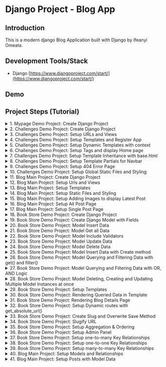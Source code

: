 # Django Project - Blog App

## Introduction

This is a modern django Blog Application built with Django by Ifeanyi Omeata.

## Development Tools/Stack

- Django [https://www.djangoproject.com/start/](https://www.djangoproject.com/start/)

## Demo

## Project Steps (Tutorial)

<details>
<summary>1. Mypage Demo Project: Create Django Project </summary>

#  Mypage Demo Project: Create Django Project

### [https://github.com/omeatai/django-project-blog/commit/4305cb75b959e5a72ece9a6010d70a6d4adbb5c7](https://github.com/omeatai/django-project-blog/commit/4305cb75b959e5a72ece9a6010d70a6d4adbb5c7)
### [https://github.com/omeatai/django-project-blog/commit/7506153ce7946f2c39f38b71ae463c05a08cb824](https://github.com/omeatai/django-project-blog/commit/7506153ce7946f2c39f38b71ae463c05a08cb824)

# Check Python Version

```x
python —version
```

# Install Django Globally

```x
python -m pip install Django
```

# Create Django Project mypage

```x
django-admin startproject mypage
```

# Run Development Server to view Project

```x
cd mypage
python manage.py runserver
```

# Create Django Demo App: challenges 

```x
python manage.py startapp challenges
```

<img width="1047" alt="image" src="https://github.com/omeatai/django-project-blog/assets/32337103/e4a9ed77-4729-447d-b1e0-4e6f50aff4d1">
<img width="1047" alt="image" src="https://github.com/omeatai/django-project-blog/assets/32337103/ce7915ca-d59b-42f0-85a5-c78cca998798">
<img width="1047" alt="image" src="https://github.com/omeatai/django-project-blog/assets/32337103/65b5323a-dd8d-4633-8d5a-1f33785bbfd0">
<img width="1047" alt="image" src="https://github.com/omeatai/django-project-blog/assets/32337103/2fe98bad-c67c-4e5c-8fa9-83a1e3e9f280">
<img width="1047" alt="image" src="https://github.com/omeatai/django-project-blog/assets/32337103/bc01467a-6e77-4584-bf1f-1c34d13fa4e3">
<img width="1047" alt="image" src="https://github.com/omeatai/django-project-blog/assets/32337103/8008fd50-e539-4424-9ddf-2702c4954ef2">
<img width="1047" alt="image" src="https://github.com/omeatai/django-project-blog/assets/32337103/706c48aa-903c-43b1-b27a-3fc65db59732">

# #End</details>

<details>
<summary>2. Challenges Demo Project: Create Django Project </summary>

# Challenges Demo Project: Create Django Project

### [https://github.com/omeatai/django-project-blog/commit/7523b95502150f9015a6418041938ec08d90b70c](https://github.com/omeatai/django-project-blog/commit/7523b95502150f9015a6418041938ec08d90b70c)

# Create Project 

```x
django-admin startproject challenges_project
```

# Create App

```x
cd challenges_project
python manage.py startapp challenges
```

# Start Development Server

```x
python manage.py runserver
```

<img width="1047" alt="image" src="https://github.com/omeatai/django-project-blog/assets/32337103/a46c7c86-d22c-46d4-8263-4732154a318d">
<img width="1047" alt="image" src="https://github.com/omeatai/django-project-blog/assets/32337103/dd97e4c3-d39f-442a-93b4-bb0b18dd3d10">
<img width="1289" alt="image" src="https://github.com/omeatai/django-project-blog/assets/32337103/8648627d-5772-4d73-b3f2-3006e53782f3">

# #End</details>

<details>
<summary>3. Challenges Demo Project: Setup URLs and Views </summary>

# Setup URLs and Views

### [https://github.com/omeatai/django-project-blog/commit/51c6c314ab7dff27bb596f2baf1b9f42d48c2252](https://github.com/omeatai/django-project-blog/commit/51c6c314ab7dff27bb596f2baf1b9f42d48c2252)

<img width="1049" alt="image" src="https://github.com/omeatai/django-project-blog/assets/32337103/e881beac-e275-4d25-9ea8-59e6504a3864">
<img width="1049" alt="image" src="https://github.com/omeatai/django-project-blog/assets/32337103/43d38c3b-5e9f-4233-ae8b-9b607ed38ad0">
<img width="1049" alt="image" src="https://github.com/omeatai/django-project-blog/assets/32337103/27a04e53-019b-4aa8-a303-0eefe4768586">
<img width="1287" alt="image" src="https://github.com/omeatai/django-project-blog/assets/32337103/a3306b93-3e3e-46cb-a58c-ea01b540eeee">
<img width="1287" alt="image" src="https://github.com/omeatai/django-project-blog/assets/32337103/c148f38f-04b7-4aea-9cff-47ee2948ef17">
<img width="1287" alt="image" src="https://github.com/omeatai/django-project-blog/assets/32337103/e2063820-2d6b-4835-a84f-5387985dc1a9">

# #End</details>

<details>
<summary>4. Challenges Demo Project: Setup Templates and Register App </summary>

# Setup Templates and Register App

### [https://github.com/omeatai/django-project-blog/commit/b41c0c187b50e48802413dee9d036e89df7a23dc](https://github.com/omeatai/django-project-blog/commit/b41c0c187b50e48802413dee9d036e89df7a23dc)

<img width="1047" alt="image" src="https://github.com/omeatai/django-project-blog/assets/32337103/2ef58077-d716-4ca4-a9d4-5cdb632e5da2">
<img width="1047" alt="image" src="https://github.com/omeatai/django-project-blog/assets/32337103/88037d90-7e59-477f-89af-f5ae0a472339">
<img width="1047" alt="image" src="https://github.com/omeatai/django-project-blog/assets/32337103/8b3a5a01-6333-4cb8-9bd8-a329104783ec">
<img width="1289" alt="image" src="https://github.com/omeatai/django-project-blog/assets/32337103/e0d89ac1-9cb5-44f2-be13-17a6745b5da2">

# #End</details>

<details>
<summary>5. Challenges Demo Project: Setup Dynamic Templates with context </summary>

# Setup Dynamic Templates with context

### [https://github.com/omeatai/django-project-blog/commit/5d1b19edd03cd8f8ce4bfd6a2c51c381c2f46584](https://github.com/omeatai/django-project-blog/commit/5d1b19edd03cd8f8ce4bfd6a2c51c381c2f46584)

<img width="1046" alt="image" src="https://github.com/omeatai/django-project-blog/assets/32337103/d6f2b695-0e33-41ce-bc80-5a3161d601c1">
<img width="1046" alt="image" src="https://github.com/omeatai/django-project-blog/assets/32337103/6d2d1b38-f245-44a6-b01d-951363469dc8">
<img width="1291" alt="image" src="https://github.com/omeatai/django-project-blog/assets/32337103/be23c444-e8ce-421c-bd5b-87b76b5174e1">

# #End</details>

<details>
<summary>6. Challenges Demo Project: Setup Tags and display Home page </summary>

# Setup Tags and display Home page

### [https://github.com/omeatai/django-project-blog/commit/0f8ebe017cc59401bf8cd156cd3b168ef8f31fce](https://github.com/omeatai/django-project-blog/commit/0f8ebe017cc59401bf8cd156cd3b168ef8f31fce)

<img width="1047" alt="image" src="https://github.com/omeatai/django-project-blog/assets/32337103/dee982be-f7c0-4a1c-846c-219324b2edc6">
<img width="1047" alt="image" src="https://github.com/omeatai/django-project-blog/assets/32337103/d1cfc736-a119-4d13-b09d-c0089e627d7a">
<img width="1047" alt="image" src="https://github.com/omeatai/django-project-blog/assets/32337103/4fb50cc9-d768-4f72-bb9e-36bc524ec867">
<img width="1047" alt="image" src="https://github.com/omeatai/django-project-blog/assets/32337103/cad5cadd-bd1e-4791-9811-1e13b9764a44">
<img width="1291" alt="image" src="https://github.com/omeatai/django-project-blog/assets/32337103/81d1f510-28e0-40fa-9184-f37363fc6dc5">
<img width="1291" alt="image" src="https://github.com/omeatai/django-project-blog/assets/32337103/45cb393b-c6a5-49ee-ac97-b79da8742f61">

# #End</details>

<details>
<summary>7. Challenges Demo Project: Setup Template Inheritance with base.html </summary>

# Setup Template Inheritance with base.html 

### [https://github.com/omeatai/django-project-blog/commit/be8a2db178ab8f938a9279699682a9ddd8ea1091](https://github.com/omeatai/django-project-blog/commit/be8a2db178ab8f938a9279699682a9ddd8ea1091)

<img width="1047" alt="image" src="https://github.com/omeatai/django-project-blog/assets/32337103/c72fb1c3-ce05-4fef-a587-c3c73e5bb27d">
<img width="1047" alt="image" src="https://github.com/omeatai/django-project-blog/assets/32337103/cd0a7e3f-be34-458c-ad6f-89cc842bcf5e">
<img width="1047" alt="image" src="https://github.com/omeatai/django-project-blog/assets/32337103/fb666816-cb02-4c25-bd92-3e7d95d7f3b8">
<img width="1047" alt="image" src="https://github.com/omeatai/django-project-blog/assets/32337103/adc4d6ce-3af2-4485-9478-d5eafa289bcc">
<img width="1291" alt="image" src="https://github.com/omeatai/django-project-blog/assets/32337103/746b7d83-b9a0-4e4a-97ed-87f79d604981">

# #End</details>

<details>
<summary>8. Challenges Demo Project: Setup Template Partials for Navbar </summary>

# Setup Template Partials for Navbar

### [https://github.com/omeatai/django-project-blog/commit/a4a767de04f8c28d3fe8d4b00322c01baa816428](https://github.com/omeatai/django-project-blog/commit/a4a767de04f8c28d3fe8d4b00322c01baa816428)

<img width="1047" alt="image" src="https://github.com/omeatai/django-project-blog/assets/32337103/38ab7f73-1b81-4477-824b-b49fc9b732a5">
<img width="1047" alt="image" src="https://github.com/omeatai/django-project-blog/assets/32337103/bc43c118-aca8-4d89-b180-9694f9ef8a28">
<img width="1047" alt="image" src="https://github.com/omeatai/django-project-blog/assets/32337103/b8f5def1-222e-4c6d-a90f-df8fb7283a2a">
<img width="1047" alt="image" src="https://github.com/omeatai/django-project-blog/assets/32337103/cbccb16b-a598-4b77-a053-fcedaf1b12fc">
<img width="1293" alt="image" src="https://github.com/omeatai/django-project-blog/assets/32337103/9f143b7c-92f3-4306-87cf-b6469dd75104">
<img width="1293" alt="image" src="https://github.com/omeatai/django-project-blog/assets/32337103/0b3e752c-d913-4b08-a6a7-1f6b030a46c7">

# #End</details>

<details>
<summary>9. Challenges Demo Project: Setup 404 Error Page </summary>

# Setup 404 Error Page

### [https://github.com/omeatai/django-project-blog/commit/4fb4e3c1db00c7e587719b68afde13a9064ef8ba](https://github.com/omeatai/django-project-blog/commit/4fb4e3c1db00c7e587719b68afde13a9064ef8ba)

<img width="1043" alt="image" src="https://github.com/omeatai/django-project-blog/assets/32337103/5516b03c-7fc3-4fe5-881d-999ff4f6789c">
<img width="1043" alt="image" src="https://github.com/omeatai/django-project-blog/assets/32337103/91ab883c-183f-4d7d-8182-7c427a638db4">
<img width="1287" alt="image" src="https://github.com/omeatai/django-project-blog/assets/32337103/3bb779d1-bf89-4f3f-bed0-64dde2ca9fa1">

# #End</details>

<details>
<summary>10. Challenges Demo Project: Setup Global Static Files and Styling </summary>

# Setup Global Static Files and Styling

### [https://github.com/omeatai/django-project-blog/commit/f20aaff73b410d8b49614fd4b82fe6308610eaf4](https://github.com/omeatai/django-project-blog/commit/f20aaff73b410d8b49614fd4b82fe6308610eaf4)

<img width="1241" alt="image" src="https://github.com/omeatai/django-project-blog/assets/32337103/66eed3bb-45bc-4572-bef9-64c049c373a3">
<img width="1047" alt="image" src="https://github.com/omeatai/django-project-blog/assets/32337103/13a42f5a-38d9-48e2-afa5-903c122fb263">
<img width="1047" alt="image" src="https://github.com/omeatai/django-project-blog/assets/32337103/4145b60e-093a-4483-8858-816e9ac93f82">
<img width="1047" alt="image" src="https://github.com/omeatai/django-project-blog/assets/32337103/70dc97ff-bf43-4665-90cf-157e11830571">
<img width="1047" alt="image" src="https://github.com/omeatai/django-project-blog/assets/32337103/ca17d297-6770-41dd-bdf1-1c52af0315ae">
<img width="1047" alt="image" src="https://github.com/omeatai/django-project-blog/assets/32337103/8cff7a35-70ba-4e62-af81-117c055dce5a">
<img width="1047" alt="image" src="https://github.com/omeatai/django-project-blog/assets/32337103/5df2e184-0253-4b21-b720-32dedcd0cbcd">
<img width="1047" alt="image" src="https://github.com/omeatai/django-project-blog/assets/32337103/d5a6c87d-de88-470e-b6e5-fe27553e4a56">
<img width="1047" alt="image" src="https://github.com/omeatai/django-project-blog/assets/32337103/97a2ccd8-807c-4521-96f2-8691cd439593">
<img width="1047" alt="image" src="https://github.com/omeatai/django-project-blog/assets/32337103/a6d337f4-20f0-4212-835e-1ee4cdf4f6f1">
<img width="1241" alt="image" src="https://github.com/omeatai/django-project-blog/assets/32337103/45033491-fbed-4540-bdf7-34b3436965d4">
<img width="1241" alt="image" src="https://github.com/omeatai/django-project-blog/assets/32337103/7258c51d-fdb3-4dff-b069-7f753710f980">
<img width="1241" alt="image" src="https://github.com/omeatai/django-project-blog/assets/32337103/a6580144-c647-4a40-b5b8-268f5162d7b1">

# #End</details>

<details>
<summary>11. Blog Main Project: Create Django Project </summary>

# Blog Main Project: Create Django Project

### [https://github.com/omeatai/django-project-blog/commit/92c3d6b5f80c1c47cc0d73d563fff0a9e71c044a](https://github.com/omeatai/django-project-blog/commit/92c3d6b5f80c1c47cc0d73d563fff0a9e71c044a)

# Create Project

```x
django-admin startproject blog_project
```

# Create Blog App

```x
cd blog_project
python manage.py startapp blog
```

# Run Development Server

```x
python manage.py runserver
```

<img width="1081" alt="image" src="https://github.com/omeatai/django-project-blog/assets/32337103/1345e015-2545-401f-a0ad-9100359cea5e">
<img width="1080" alt="image" src="https://github.com/omeatai/django-project-blog/assets/32337103/bd570f5a-bd73-4c4e-ad2b-0b809c464f1a">
<img width="1246" alt="image" src="https://github.com/omeatai/django-project-blog/assets/32337103/688a47ef-bef7-410c-8269-b3160909140a">

# #End</details>

<details>
<summary>12. Blog Main Project: Setup Urls and Views </summary>

# Setup Urls and Views

### [https://github.com/omeatai/django-project-blog/commit/58c0da98e47dd417f9e7918351cd3bc137b5b10d](https://github.com/omeatai/django-project-blog/commit/58c0da98e47dd417f9e7918351cd3bc137b5b10d)

<img width="1082" alt="image" src="https://github.com/omeatai/django-project-blog/assets/32337103/d5a93413-ffdd-491b-babe-b8e701742b57">
<img width="1082" alt="image" src="https://github.com/omeatai/django-project-blog/assets/32337103/14ef6a14-d617-4776-920d-5c389d94333e">
<img width="1082" alt="image" src="https://github.com/omeatai/django-project-blog/assets/32337103/83fa289c-724a-4cdf-80c5-60b6a6248d3a">
<img width="1082" alt="image" src="https://github.com/omeatai/django-project-blog/assets/32337103/7594a5e9-1423-42f6-9cfa-bd1af0f2b3f0">
<img width="1241" alt="image" src="https://github.com/omeatai/django-project-blog/assets/32337103/38493408-ea8e-438f-b128-0c2f16674b86">
<img width="1241" alt="image" src="https://github.com/omeatai/django-project-blog/assets/32337103/ccaedf96-c931-499e-a37a-a3d86056d0e6">
<img width="1241" alt="image" src="https://github.com/omeatai/django-project-blog/assets/32337103/87b1721a-f39a-4975-bb20-418c62c13c0f">

# #End</details>

<details>
<summary>13. Blog Main Project: Setup Templates </summary>

# Setup Templates

### [https://github.com/omeatai/django-project-blog/commit/4c36ea64d9e5daf3c990497a30aaf47fe679c294](https://github.com/omeatai/django-project-blog/commit/4c36ea64d9e5daf3c990497a30aaf47fe679c294)

<img width="1089" alt="image" src="https://github.com/omeatai/django-project-blog/assets/32337103/68b4b46e-ca82-4303-ba22-b50fd04c972a">
<img width="1089" alt="image" src="https://github.com/omeatai/django-project-blog/assets/32337103/1ecd4870-31e5-4bb1-bb4f-2ed53160ddad">
<img width="1089" alt="image" src="https://github.com/omeatai/django-project-blog/assets/32337103/8b8f2bf1-ff7e-4b18-a31c-4c840467f990">
<img width="1089" alt="image" src="https://github.com/omeatai/django-project-blog/assets/32337103/49a9dc0a-0f7b-45ba-ae49-7ccde182c2cb">
<img width="1265" alt="image" src="https://github.com/omeatai/django-project-blog/assets/32337103/9f8826ee-5a1d-4c1e-b901-6cf374752e00">

# #End</details>

<details>
<summary>14. Blog Main Project: Setup Static Files and Styling </summary>

# Setup Static Files and Styling

### [https://github.com/omeatai/django-project-blog/commit/8b0594ebbd934b8d7543843cd8bc8cd51990cf93](https://github.com/omeatai/django-project-blog/commit/8b0594ebbd934b8d7543843cd8bc8cd51990cf93)

<img width="1089" alt="image" src="https://github.com/omeatai/django-project-blog/assets/32337103/188fe248-3e8e-48d3-b1db-9915b4790e02">
<img width="1089" alt="image" src="https://github.com/omeatai/django-project-blog/assets/32337103/20d1efe7-5027-4e20-a5d0-2b7a80a626c7">
<img width="1089" alt="image" src="https://github.com/omeatai/django-project-blog/assets/32337103/cf7a881e-9510-4008-a23f-48db0f468573">
<img width="1089" alt="image" src="https://github.com/omeatai/django-project-blog/assets/32337103/4f46b60d-8bfd-4454-bd12-88889f672d4e">
<img width="1089" alt="image" src="https://github.com/omeatai/django-project-blog/assets/32337103/d4784902-cc9e-4a37-9318-ef3f95a3472a">
<img width="1089" alt="image" src="https://github.com/omeatai/django-project-blog/assets/32337103/2e326245-8534-4752-bdf8-03e27fe3aef7">
<img width="1268" alt="image" src="https://github.com/omeatai/django-project-blog/assets/32337103/a6d05c4f-4dba-4372-9b4a-ce0b29afcb88">
<img width="1268" alt="image" src="https://github.com/omeatai/django-project-blog/assets/32337103/156fe6d6-4045-4e3a-aba1-18a5941b73d4">

# #End</details>

<details>
<summary>15. Blog Main Project: Setup Adding Images to display Latest Post </summary>

# Setup adding Images to display Latest Post

### [https://github.com/omeatai/django-project-blog/commit/9279a5e1d33f87f94a50feb8eb02437173c77247](https://github.com/omeatai/django-project-blog/commit/9279a5e1d33f87f94a50feb8eb02437173c77247)

<img width="1088" alt="image" src="https://github.com/omeatai/django-project-blog/assets/32337103/5eef6dd6-bb59-448e-b708-02361e245cba">
<img width="1088" alt="image" src="https://github.com/omeatai/django-project-blog/assets/32337103/52e746c0-dab7-4a49-a382-ef177c91eef4">
<img width="1088" alt="image" src="https://github.com/omeatai/django-project-blog/assets/32337103/89328eca-8b2f-4228-ad5e-76729fdc0e6d">
<img width="1259" alt="image" src="https://github.com/omeatai/django-project-blog/assets/32337103/38d40f64-e63d-44a1-ad9f-f256a4214e2b">
<img width="1259" alt="image" src="https://github.com/omeatai/django-project-blog/assets/32337103/74afd62b-16c0-43c8-9846-24954d2356a9">

# #End</details>

<details>
<summary>16. Blog Main Project: Setup All Post Page </summary>

# Setup All Post Page

### [https://github.com/omeatai/django-project-blog/commit/4e025f141fdca3998d969e414c996dea8627b074](https://github.com/omeatai/django-project-blog/commit/4e025f141fdca3998d969e414c996dea8627b074)

<img width="1089" alt="image" src="https://github.com/omeatai/django-project-blog/assets/32337103/f1123180-74ac-487d-863b-a881639d4014">
<img width="1089" alt="image" src="https://github.com/omeatai/django-project-blog/assets/32337103/c264e9f5-8e46-449a-b4c6-9873537213a2">
<img width="1089" alt="image" src="https://github.com/omeatai/django-project-blog/assets/32337103/aeadcc62-ee31-4ac2-952a-34e04702f43a">
<img width="1089" alt="image" src="https://github.com/omeatai/django-project-blog/assets/32337103/eb0684ec-19a0-49f4-8a35-00709ff80b21">
<img width="1089" alt="image" src="https://github.com/omeatai/django-project-blog/assets/32337103/d347ad21-9425-4f2c-91d9-7f03527c22e1">
<img width="1089" alt="image" src="https://github.com/omeatai/django-project-blog/assets/32337103/0ff3fbdd-bcf1-4d3a-bd63-0467f9eb39f9">
<img width="1089" alt="image" src="https://github.com/omeatai/django-project-blog/assets/32337103/33c6ae9b-8de3-4237-856a-088745153ef6">
<img width="1271" alt="image" src="https://github.com/omeatai/django-project-blog/assets/32337103/1295cba7-6a29-4153-a09a-8fa51b3ee6cf">
<img width="1271" alt="image" src="https://github.com/omeatai/django-project-blog/assets/32337103/7c5148a1-3ad7-4dc7-9fa4-e3e02f38b19b">

# #End</details>

<details>
<summary>17. Blog Main Project: Setup Single Post Page </summary>

# Setup Single Post Page

### [https://github.com/omeatai/django-project-blog/commit/c2b1eb47f039654c0d206497f1562ce98ad31f2f](https://github.com/omeatai/django-project-blog/commit/c2b1eb47f039654c0d206497f1562ce98ad31f2f)

<img width="1089" alt="image" src="https://github.com/omeatai/django-project-blog/assets/32337103/229f1b17-d2f2-4135-847d-310d9aa5a1b3">
<img width="1089" alt="image" src="https://github.com/omeatai/django-project-blog/assets/32337103/219d0067-da8a-4351-980c-29ab6b07d0e1">
<img width="1089" alt="image" src="https://github.com/omeatai/django-project-blog/assets/32337103/d8ee939b-ea01-48c4-a40c-894965ef97c1">
<img width="1089" alt="image" src="https://github.com/omeatai/django-project-blog/assets/32337103/fadfc921-3107-422a-93f0-3a801f3ec86e">
<img width="1089" alt="image" src="https://github.com/omeatai/django-project-blog/assets/32337103/98eccc40-bb42-4cd6-b626-79772585db6c">
<img width="1089" alt="image" src="https://github.com/omeatai/django-project-blog/assets/32337103/f5541591-88f4-415a-831e-8da775527840">
<img width="1089" alt="image" src="https://github.com/omeatai/django-project-blog/assets/32337103/f133f567-c09e-4fd8-8e18-fc9f105248ee">
<img width="1089" alt="image" src="https://github.com/omeatai/django-project-blog/assets/32337103/ad1dbbce-f1b3-4937-8f5a-f9474b820a6a">
<img width="1089" alt="image" src="https://github.com/omeatai/django-project-blog/assets/32337103/c20589f2-2df7-48e2-8d96-1e424a72b6a0">
<img width="1089" alt="image" src="https://github.com/omeatai/django-project-blog/assets/32337103/e2cbde02-8659-4267-970b-422a34e33ded">
<img width="1089" alt="image" src="https://github.com/omeatai/django-project-blog/assets/32337103/b03c5f8f-e87c-46d4-85e6-6a774db8a5b1">
<img width="1089" alt="image" src="https://github.com/omeatai/django-project-blog/assets/32337103/7d08fde7-a30b-46bc-9089-f41ed183c3c3">
<img width="1089" alt="image" src="https://github.com/omeatai/django-project-blog/assets/32337103/d2f2ea17-e455-41f8-8041-5b45e2932e92">
<img width="1323" alt="image" src="https://github.com/omeatai/django-project-blog/assets/32337103/6de7006e-b56c-4679-ac87-67da1651ccd4">
<img width="1323" alt="image" src="https://github.com/omeatai/django-project-blog/assets/32337103/276f0de3-3691-4626-b286-574214fbc785">
<img width="1323" alt="image" src="https://github.com/omeatai/django-project-blog/assets/32337103/ebb5cdb3-18ac-48ed-ac0f-f0e3eae1ecb2">
<img width="1323" alt="image" src="https://github.com/omeatai/django-project-blog/assets/32337103/75781ac1-03f8-4bf4-a821-781174237312">

# #End</details>

<details>
<summary>18. Book Store Demo Project: Create Django Project </summary>

# Create Django Project

### [https://github.com/omeatai/django-project-blog/commit/85a18879d57bf35cf14495bfe2295a8dad48e612](https://github.com/omeatai/django-project-blog/commit/85a18879d57bf35cf14495bfe2295a8dad48e612)

# Create Project

```x
django-admin startproject book_store_project
```

# Create App

```x
cd book_store_project
python manage.py startapp books
```

<img width="1090" alt="image" src="https://github.com/omeatai/django-project-blog/assets/32337103/ff1653c0-0c88-44cd-88ce-203e5d017764">
<img width="1090" alt="image" src="https://github.com/omeatai/django-project-blog/assets/32337103/25cc46b7-d0d6-4d26-a77a-a59e49090788">

# #End</details>

<details>
<summary>19. Book Store Demo Project: Create Django Model with Fields </summary>

# Create Django Model with Fields 

### [https://github.com/omeatai/django-project-blog/commit/3956839d7a748b8011eab08e8325a363cafc7f95](https://github.com/omeatai/django-project-blog/commit/3956839d7a748b8011eab08e8325a363cafc7f95)

# Make Migrations

```x
python manage.py makemigrations
```

# Migrate Migrations

```x
python manage.py migrate
```

<img width="1090" alt="image" src="https://github.com/omeatai/django-project-blog/assets/32337103/a0974c01-c91a-422e-bd0c-dc4479b5bb35">
<img width="1090" alt="image" src="https://github.com/omeatai/django-project-blog/assets/32337103/a7818298-2465-40f5-aab2-06148a5e7962">
<img width="1090" alt="image" src="https://github.com/omeatai/django-project-blog/assets/32337103/fadaad73-6288-46f8-944d-e3d6571ebb72">
<img width="1090" alt="image" src="https://github.com/omeatai/django-project-blog/assets/32337103/a3e7c8bd-390e-40e5-9527-1ed12358ec83">

# #End</details>

<details>
<summary>20. Book Store Demo Project: Model Insert Data </summary>

# Model Insert Data

### [https://github.com/omeatai/django-project-blog/commit/198a0825c15820611169cf14e39d6ff7a2fec343](https://github.com/omeatai/django-project-blog/commit/198a0825c15820611169cf14e39d6ff7a2fec343)

# Run Django Shell

```x
python manage.py shell
```

```x
>>> from books.models import Book
>>> book1 = Book(title='Whispers of the Forgotten Realm', rating=5)
>>> book1.save()
>>> book2 = Book(title='Ephemeral Echoes', rating=4)
>>> book2.save()
>>> book3 = Book(title='The Enigma Chronicles', rating=3)
>>> book3.save()
```

<img width="1090" alt="image" src="https://github.com/omeatai/django-project-blog/assets/32337103/6b6dd510-d948-4e65-b324-38c530612a7a">
<img width="1090" alt="image" src="https://github.com/omeatai/django-project-blog/assets/32337103/896f1e27-b1c9-4627-86e9-a3894a2ffef9">
<img width="1090" alt="image" src="https://github.com/omeatai/django-project-blog/assets/32337103/2401ab16-e215-4c18-8b5e-82f05a15ae9a">

# #End</details>

<details>
<summary>21. Book Store Demo Project: Model Get all Data </summary>

# Model Get all Data

### [https://github.com/omeatai/django-project-blog/commit/6af04f34b73f2f9af0e6c295b3ece65d9bdbd9c8](https://github.com/omeatai/django-project-blog/commit/6af04f34b73f2f9af0e6c295b3ece65d9bdbd9c8)

# Run Django Shell

```x
python manage.py shell
```

```x
>>> from books.models import Book
>>> Book.objects.all()
<QuerySet [<Book: Whispers of the Forgotten Realm (5)>, <Book: Ephemeral Echoes (4)>, <Book: The Enigma Chronicles (3)>]>
```

<img width="1090" alt="image" src="https://github.com/omeatai/django-project-blog/assets/32337103/47ee627c-0e65-48d1-bfb9-d1fffbc106fc">
<img width="1090" alt="image" src="https://github.com/omeatai/django-project-blog/assets/32337103/57545179-3f38-4cd9-9905-eaf62298ddc1">
<img width="1090" alt="image" src="https://github.com/omeatai/django-project-blog/assets/32337103/94491cb2-b73a-4ce7-a454-fe297660ed19">

# #End</details>

<details>
<summary>22. Book Store Demo Project: Model Include Validators </summary>

# Model Include Validators

### [https://github.com/omeatai/django-project-blog/commit/738b6d4797f9d39e4a9d3fc2789b59115f1fd064](https://github.com/omeatai/django-project-blog/commit/738b6d4797f9d39e4a9d3fc2789b59115f1fd064)

###[https://docs.djangoproject.com/en/5.0/ref/validators/](https://docs.djangoproject.com/en/5.0/ref/validators/)

# Update Database

```x
python manage.py makemigrations
python manage.py migrate
```

# Run Django Shell

```x
python manage.py shell
```

```x
>>> from books.models import Book
>>> Book.objects.all()
<QuerySet [<Book: Whispers of the Forgotten Realm (5)>, <Book: Ephemeral Echoes (4)>, <Book: The Enigma Chronicles (3)>]>
>>> Book.objects.all()[1].title
'Ephemeral Echoes'
>>> Book.objects.all()[1].is_bestselling
False
>>> Book.objects.all()[1].rating
4
>>> book4 = Book(title='The Enigma Chronicles', rating="zdfdf")
>>> book4.save()
Traceback (most recent call last):
```

<img width="1325" alt="image" src="https://github.com/omeatai/django-project-blog/assets/32337103/3393a537-a441-4a51-8f99-9c69a84b81bd">
<img width="1090" alt="image" src="https://github.com/omeatai/django-project-blog/assets/32337103/a2437e03-c8b7-47d9-be85-27494441af73">
<img width="1090" alt="image" src="https://github.com/omeatai/django-project-blog/assets/32337103/73c0520d-96e0-4a35-b51b-cc400b0f7cdf">
<img width="1090" alt="image" src="https://github.com/omeatai/django-project-blog/assets/32337103/6763c520-02ac-4b2e-ac21-f036b49af2c9">

# #End</details>

<details>
<summary>23. Book Store Demo Project: Model Update Data </summary>

# Model Update Data

### [https://github.com/omeatai/django-project-blog/commit/3e2cba3055b2839ef34341c3919d36a4196e0ecb](https://github.com/omeatai/django-project-blog/commit/3e2cba3055b2839ef34341c3919d36a4196e0ecb)

```x
>>> from books.models import Book
>>> book1 = Book.objects.all()[0]
>>> book1.title
'Whispers of the Forgotten Realm'
>>> book1.author
>>> book1.is_bestselling
False
>>> book1.author = "James Harrison"
>>> book1.is_bestselling = True
>>> book1.save()
>>> Book.objects.all()[0]
<Book: Whispers of the Forgotten Realm (5)>
>>> Book.objects.all()[0].author
'James Harrison'
>>> 
```

<img width="1090" alt="image" src="https://github.com/omeatai/django-project-blog/assets/32337103/6748a4e4-4281-438f-9648-40a266d0a667">
<img width="1090" alt="image" src="https://github.com/omeatai/django-project-blog/assets/32337103/6af96c93-ad5c-4a81-8ddb-abdebe28ba66">
<img width="1090" alt="image" src="https://github.com/omeatai/django-project-blog/assets/32337103/ce4aea17-4e68-42d7-90be-44a88c090853">

# #End</details>

<details>
<summary>24. Book Store Demo Project: Model Delete Data </summary>

# Model Delete Data 

### [https://github.com/omeatai/django-project-blog/commit/33af2257cd310ee3c1f74c2644edbf456c942ab0](https://github.com/omeatai/django-project-blog/commit/33af2257cd310ee3c1f74c2644edbf456c942ab0)

```x
>>> Book.objects.all()
<QuerySet [<Book: Whispers of the Forgotten Realm (5)>, <Book: Ephemeral Echoes (4)>, <Book: The Enigma Chronicles (3)>]>
>>> Book.objects.all()[1]
<Book: Ephemeral Echoes (4)>
>>> book2 = Book.objects.all()[1]
>>> book2.delete()
(1, {'books.Book': 1})
>>> Book.objects.all()
<QuerySet [<Book: Whispers of the Forgotten Realm (5)>, <Book: The Enigma Chronicles (3)>]>
>>> 
```

<img width="1090" alt="image" src="https://github.com/omeatai/django-project-blog/assets/32337103/753a4da6-dce1-49ab-b332-86da9d91e35d">
<img width="1090" alt="image" src="https://github.com/omeatai/django-project-blog/assets/32337103/66378f94-6824-43b8-9128-11059a813d71">
<img width="1090" alt="image" src="https://github.com/omeatai/django-project-blog/assets/32337103/a0c8c3b3-194b-41d3-8e61-548d6d72d3fb">

# #End</details>

<details>
<summary>25. Book Store Demo Project: Model Insert Data with Create method </summary>

# Model Insert Data with Create method

### [https://github.com/omeatai/django-project-blog/commit/9afcb5ff25c874589235f824d22d0f399c4d9f9d](https://github.com/omeatai/django-project-blog/commit/9afcb5ff25c874589235f824d22d0f399c4d9f9d)

```x
>>> Book.objects.all()
<QuerySet [<Book: Whispers of the Forgotten Realm (5)>, <Book: The Enigma Chronicles (3)>]>
>>> Book.objects.create(title="Spectral Serenade", rating=3, author="Tom Hendrix", is_bestselling=False)
<Book: Spectral Serenade (3)>
>>> Book.objects.create(title="In the Shadows", rating=5, author="Sydney Blanc", is_bestselling=True)
<Book: In the Shadows (5)>
>>> Book.objects.create(title="Color notebook", rating=1, author="The Hopkins", is_bestselling=False)
<Book: Color notebook (1)>
>>> Book.objects.all()
<QuerySet [<Book: Whispers of the Forgotten Realm (5)>, <Book: The Enigma Chronicles (3)>, <Book: Spectral Serenade (3)>, <Book: In the Shadows (5)>, <Book: Color notebook (1)>]>
>>> 
```

<img width="1090" alt="image" src="https://github.com/omeatai/django-project-blog/assets/32337103/a4230f4c-8eed-4541-92d0-d6388a464240">
<img width="1090" alt="image" src="https://github.com/omeatai/django-project-blog/assets/32337103/794388f9-922d-4c53-bd44-891a21ad83a0">
<img width="1090" alt="image" src="https://github.com/omeatai/django-project-blog/assets/32337103/cf5c7cad-8d1f-42cd-85f1-b57ebb14f630">

# #End</details>

<details>
<summary>26. Book Store Demo Project: Model Querying and Filtering Data with get() and filter() </summary>

# Model Querying and Filtering Data with get() and filter() 

### [https://github.com/omeatai/django-project-blog/commit/83c7d587dd5dbaa2d758ab34fceecf6380bdc1f4](https://github.com/omeatai/django-project-blog/commit/83c7d587dd5dbaa2d758ab34fceecf6380bdc1f4)

```x
>>> from books.models import Book
>>> Book.objects.all()
<QuerySet [<Book: Whispers of the Forgotten Realm (5)>, <Book: The Enigma Chronicles (3)>, <Book: Spectral Serenade (3)>, <Book: In the Shadows (5)>, <Book: Color notebook (1)>]>
>>> Book.objects.get(id=1)
<Book: Whispers of the Forgotten Realm (5)>
>>> Book.objects.get(id=6, rating=1)
<Book: Color notebook (1)>
>>> Book.objects.filter(rating=5)
<QuerySet [<Book: Whispers of the Forgotten Realm (5)>, <Book: In the Shadows (5)>]>
>>> Book.objects.filter(id=3, rating=3)
<QuerySet [<Book: The Enigma Chronicles (3)>]>
>>> Book.objects.filter(rating__lte=3)
<QuerySet [<Book: The Enigma Chronicles (3)>, <Book: Spectral Serenade (3)>, <Book: Color notebook (1)>]>
>>> Book.objects.filter(author__startswith="James")
<QuerySet [<Book: Whispers of the Forgotten Realm (5)>]>
>>> Book.objects.filter(title__icontains="Enigma")
<QuerySet [<Book: The Enigma Chronicles (3)>]>
>>> Book.objects.filter(title__exact="In the Shadows")
<QuerySet [<Book: In the Shadows (5)>]>
>>> 
```

<img width="1090" alt="image" src="https://github.com/omeatai/django-project-blog/assets/32337103/015bcab1-0b71-40a4-bb18-83c192d5b1c0">
<img width="1090" alt="image" src="https://github.com/omeatai/django-project-blog/assets/32337103/b6317619-4f48-4822-bb3b-ad864d44335e">
<img width="1090" alt="image" src="https://github.com/omeatai/django-project-blog/assets/32337103/dfc4d9ef-b2f6-4718-b5a9-3adc55f707a0">

# #End</details>

<details>
<summary>27. Book Store Demo Project: Model Querying and Filtering Data with OR, AND Logic </summary>

# Model Querying and Filtering Data with OR, AND Logic

### [https://github.com/omeatai/django-project-blog/commit/68e817c383de396e03058c3c5d1804bdc6f34f3b](https://github.com/omeatai/django-project-blog/commit/68e817c383de396e03058c3c5d1804bdc6f34f3b)

```x
>>> from books.models import Book
>>> Book.objects.all()
<QuerySet [<Book: Whispers of the Forgotten Realm (5)>, <Book: The Enigma Chronicles (3)>, <Book: Spectral Serenade (3)>, <Book: In the Shadows (5)>, <Book: Color notebook (1)>]>
>>> from django.db.models import Q
>>> Book.objects.filter(Q(is_bestselling=True) | Q(rating=1))
<QuerySet [<Book: Whispers of the Forgotten Realm (5)>, <Book: In the Shadows (5)>, <Book: Color notebook (1)>]>
>>> Book.objects.filter(Q(is_bestselling=True) | Q(rating=1), Q(title__iexact="in the shadows"))
<QuerySet [<Book: In the Shadows (5)>]>
>>> 
```

<img width="1090" alt="image" src="https://github.com/omeatai/django-project-blog/assets/32337103/f0838c0c-766d-434a-9b0e-03e47e0a08f8">
<img width="1090" alt="image" src="https://github.com/omeatai/django-project-blog/assets/32337103/00465fc0-d7f0-4fe4-931c-cf4e67ee01ce">
<img width="1090" alt="image" src="https://github.com/omeatai/django-project-blog/assets/32337103/bf1f5bdc-61c9-4ceb-aba4-61ed7f29db31">

# #End</details>

<details>
<summary>28. Book Store Demo Project: Model Deleting, Creating and Updating Multiple Model Instances at once </summary>

# Model Deleting Multiple Model Instances at once

### [https://docs.djangoproject.com/en/5.0/topics/db/queries/#deleting-objects](https://docs.djangoproject.com/en/5.0/topics/db/queries/#deleting-objects)

```x
>>> Entry.objects.filter(pub_date__year=2005).delete()
(5, {'webapp.Entry': 5})
```

# Model Creating Multiple Model Instances at once

### [https://docs.djangoproject.com/en/5.0/ref/models/querysets/#bulk-create](https://docs.djangoproject.com/en/5.0/ref/models/querysets/#bulk-create)

```x
>>> objs = Entry.objects.bulk_create(
...     [
...         Entry(headline="This is a test"),
...         Entry(headline="This is only a test"),
...     ]
... )
```

# Model Updating Multiple Model Instances at once

### [https://docs.djangoproject.com/en/5.0/ref/models/querysets/#bulk-update](https://docs.djangoproject.com/en/5.0/ref/models/querysets/#bulk-update)

```x
>>> objs = [
...     Entry.objects.create(headline="Entry 1"),
...     Entry.objects.create(headline="Entry 2"),
... ]
>>> objs[0].headline = "This is entry 1"
>>> objs[1].headline = "This is entry 2"
>>> Entry.objects.bulk_update(objs, ["headline"])
2
```

# #End</details>

<details>
<summary>29. Book Store Demo Project: Setup Templates </summary>

# Setup Templates

### [https://github.com/omeatai/django-project-blog/commit/6f0244ef3d8e1b38553833cc5bddd04e2ff794b2](https://github.com/omeatai/django-project-blog/commit/6f0244ef3d8e1b38553833cc5bddd04e2ff794b2)

# Run Development Server

```x
python manage.py runserver
```

<img width="1090" alt="image" src="https://github.com/omeatai/django-project-blog/assets/32337103/af66da70-83e8-4c13-a48b-7a0cf302e81c">
<img width="1090" alt="image" src="https://github.com/omeatai/django-project-blog/assets/32337103/22f326cc-1329-448c-9a14-111b5cb9065d">
<img width="1090" alt="image" src="https://github.com/omeatai/django-project-blog/assets/32337103/0b904615-9b36-43f1-84b2-fbd70fce5aa0">
<img width="1090" alt="image" src="https://github.com/omeatai/django-project-blog/assets/32337103/bb30f110-e145-4acb-aeea-743c67fb9291">
<img width="1090" alt="image" src="https://github.com/omeatai/django-project-blog/assets/32337103/7b72d6da-a420-4895-a70a-3d83d2e83daf">
<img width="1090" alt="image" src="https://github.com/omeatai/django-project-blog/assets/32337103/c2e91d64-5c07-460a-afe0-f3c85cccdd48">
<img width="1325" alt="image" src="https://github.com/omeatai/django-project-blog/assets/32337103/b24e9054-93af-4be5-bb65-eb2c87a3cd1a">

# #End</details>

<details>
<summary>30. Book Store Demo Project: Rendering Queried Data in Template </summary>

# Rendering Queried Data in Template

### [https://github.com/omeatai/django-project-blog/commit/bfb0edf46c325579fb03037ace7a8188e6a3ad74](https://github.com/omeatai/django-project-blog/commit/bfb0edf46c325579fb03037ace7a8188e6a3ad74)

<img width="1087" alt="image" src="https://github.com/omeatai/django-project-blog/assets/32337103/4baad1da-79db-433e-b3f9-b31ad072e7ce">
<img width="1087" alt="image" src="https://github.com/omeatai/django-project-blog/assets/32337103/b5e12e2b-2bc3-485e-ba27-9fbb42f2b415">
<img width="1087" alt="image" src="https://github.com/omeatai/django-project-blog/assets/32337103/2fa94ea8-83f8-4a25-9d3e-db7a3d5a17e0">
<img width="1087" alt="image" src="https://github.com/omeatai/django-project-blog/assets/32337103/e9cdb5f3-0179-4ec4-8028-50587caef0c5">
<img width="1328" alt="image" src="https://github.com/omeatai/django-project-blog/assets/32337103/e7d3da9b-a1da-4d38-a50e-498b2e5abb7f">

# #End</details>

<details>
<summary>31. Book Store Demo Project: Rendering Blog Details Page </summary>

# Rendering Blog Details Page

### [https://github.com/omeatai/django-project-blog/commit/524ddcd736dd0d0f98f8a335d7dfac9f21573fe2](https://github.com/omeatai/django-project-blog/commit/524ddcd736dd0d0f98f8a335d7dfac9f21573fe2)

<img width="1087" alt="image" src="https://github.com/omeatai/django-project-blog/assets/32337103/75bdc7b2-d3b7-4ac6-9e4f-1007188322b6">
<img width="1087" alt="image" src="https://github.com/omeatai/django-project-blog/assets/32337103/06eb2865-6761-483a-b0a2-3a7ac8cc3c79">
<img width="1087" alt="image" src="https://github.com/omeatai/django-project-blog/assets/32337103/a940c546-8029-4b7e-a43b-54da6b547066">
<img width="1087" alt="image" src="https://github.com/omeatai/django-project-blog/assets/32337103/5c30f61c-f3e2-4045-9770-ded658b87c78">
<img width="1087" alt="image" src="https://github.com/omeatai/django-project-blog/assets/32337103/381de0fc-b724-4b1b-8b34-8e1a421b0cbe">
<img width="1087" alt="image" src="https://github.com/omeatai/django-project-blog/assets/32337103/59f5733e-38c7-4a3a-9c38-e932fd7deba2">
<img width="1325" alt="image" src="https://github.com/omeatai/django-project-blog/assets/32337103/d802b185-10bd-42df-ab0b-e13b7c5c887d">
<img width="1325" alt="image" src="https://github.com/omeatai/django-project-blog/assets/32337103/bc4881bc-5f75-4d2c-8722-322dac2b52fe">
<img width="1325" alt="image" src="https://github.com/omeatai/django-project-blog/assets/32337103/18bdb609-611a-41f8-a9ef-08d64081902f">

# #End</details>

<details>
<summary>32. Book Store Demo Project: Setup Dynamic routes with get_absolute_url() </summary>

# Setup Dynamic routes with get_absolute_url()

### [https://github.com/omeatai/django-project-blog/commit/0b16eb0a2a463a8b92fba3fee232b56bc0222b87](https://github.com/omeatai/django-project-blog/commit/0b16eb0a2a463a8b92fba3fee232b56bc0222b87)

<img width="1086" alt="image" src="https://github.com/omeatai/django-project-blog/assets/32337103/c290458b-3a38-4596-8d9a-97957dcf7f2e">
<img width="1086" alt="image" src="https://github.com/omeatai/django-project-blog/assets/32337103/183e7c38-e802-4e51-b0d2-b1cbf54d02c8">
<img width="1324" alt="image" src="https://github.com/omeatai/django-project-blog/assets/32337103/0b87865d-af9c-4ca6-afb8-84c6361343d9">
<img width="1324" alt="image" src="https://github.com/omeatai/django-project-blog/assets/32337103/4a20b447-158b-4d9c-98a8-e492894c96c1">

# #End</details>

<details>
<summary>33. Book Store Demo Project: Create Slug and Overwrite Save Method </summary>

# Create Slug and Overwrite Save Method

### [https://github.com/omeatai/django-project-blog/commit/bd9a2f3dd4fd3cec9cf8ce0b520414ef9e8f0e6b](https://github.com/omeatai/django-project-blog/commit/bd9a2f3dd4fd3cec9cf8ce0b520414ef9e8f0e6b)

# Run Migrations

```x
python manage.py makemigrations
python manage.py migrate
```

# Run Django Shell

```x
python manage.py shell
```

```x
>>> from books.models import Book
>>> books = Book.objects.all()
>>> books
<QuerySet [<Book: Whispers of the Forgotten Realm (5)>, <Book: The Enigma Chronicles (3)>, <Book: Spectral Serenade (3)>, <Book: In the Shadows (5)>, <Book: Color notebook (1)>]>
>>> Book.objects.create(title="Humpty Dumpty", rating=4, author="alex Humfrey", is_bestselling=True)
<Book: Humpty Dumpty (4)>

>>> book = Book.objects.get(id=7)
>>> book
<Book: Humpty Dumpty (4)>
>>> book.slug
'humpty-dumpty'
>>> book = Book.objects.get(id=1)
>>> book
<Book: Whispers of the Forgotten Realm (5)>
>>> book.slug
''
>>> book.save()
>>> book.slug
'whispers-of-the-forgotten-realm'

>>> books = Book.objects.all()
>>> books
<QuerySet [<Book: Whispers of the Forgotten Realm (5)>, <Book: The Enigma Chronicles (3)>, <Book: Spectral Serenade (3)>, <Book: In the Shadows (5)>, <Book: Color notebook (1)>, <Book: Humpty Dumpty (4)>]>
>>> books = list(books)
>>> books
[<Book: Whispers of the Forgotten Realm (5)>, <Book: The Enigma Chronicles (3)>, <Book: Spectral Serenade (3)>, <Book: In the Shadows (5)>, <Book: Color notebook (1)>, <Book: Humpty Dumpty (4)>]
>>> for book in books:
      book.save()
      print(book.slug)

whispers-of-the-forgotten-realm
the-enigma-chronicles
spectral-serenade
in-the-shadows
color-notebook
humpty-dumpty
>>> 
```

<img width="1134" alt="image" src="https://github.com/omeatai/django-project-blog/assets/32337103/609768c8-c0aa-4d4f-8f36-7cc2fb80d6d7">
<img width="1134" alt="image" src="https://github.com/omeatai/django-project-blog/assets/32337103/1e8e2561-168d-4f1d-8cb9-b9ea42e53b97">
<img width="1134" alt="image" src="https://github.com/omeatai/django-project-blog/assets/32337103/9bbff47f-4f6f-470d-b340-cd9318574aa4">
<img width="1134" alt="image" src="https://github.com/omeatai/django-project-blog/assets/32337103/660866f2-dccc-4c79-89ee-63d9b7a12a0f">

# #End</details>

<details>
<summary>34. Book Store Demo Project: Slugify URL </summary>

# Slugify URL

### [https://github.com/omeatai/django-project-blog/commit/6dbe41347a7c2a903654de9625f878fe6ac1d5c9](https://github.com/omeatai/django-project-blog/commit/6dbe41347a7c2a903654de9625f878fe6ac1d5c9)

<img width="1134" alt="image" src="https://github.com/omeatai/django-project-blog/assets/32337103/48584ebc-197f-4d81-8764-a7f5c83d63a9">
<img width="1134" alt="image" src="https://github.com/omeatai/django-project-blog/assets/32337103/fa41030f-a6ca-4873-bd19-903e5aa0b118">
<img width="1134" alt="image" src="https://github.com/omeatai/django-project-blog/assets/32337103/bd522a93-cbf3-4a9c-9ccf-cfc6a0642acf">
<img width="1324" alt="image" src="https://github.com/omeatai/django-project-blog/assets/32337103/7b0c0158-22a7-4bf7-8205-5f6aa30ab4f7">

# #End</details>

<details>
<summary>35. Book Store Demo Project: Setup Aggregation & Ordering </summary>

# Setup Aggregation & Ordering

### [https://github.com/omeatai/django-project-blog/commit/6f10de2c77dc6418449b9b526442f61467816356](https://github.com/omeatai/django-project-blog/commit/6f10de2c77dc6418449b9b526442f61467816356)

# Aggregate VS Annotate 

Aggregate calculates values for the entire queryset. Annotate calculates summary values for each item in the queryset.

### Aggregation

```x
>>> Book.objects.aggregate(average_price=Avg('price'))
{'average_price': 34.35}
```

Returns a dictionary containing the average price of all books in the queryset.
Aggregate Aggregate generate result (summary) values over an entire QuerySet. Aggregate operate over the rowset to get a single value from the rowset.(For example sum of all prices in the rowset). Aggregate is applied on entire QuerySet and it generate result (summary) values over an entire QuerySet.

In Model:

```x
class Books(models.Model):
    name = models.CharField(max_length=100)
    pages = models.IntegerField()
    price = models.DecimalField(max_digits=5, decimal_places=3)
```
 
In Shell:

```x
>>> Books.objects.all().aggregate(Avg('price'))
# Above code will give the Average of the price Column 
>>> {'price__avg': 34.35}
```

### Annotation

```x
>>> q = Book.objects.annotate(num_authors=Count('authors'))
>>> q[0].num_authors
2
>>> q[1].num_authors
1
```

q is the queryset of books, but each book has been annotated with the number of authors.
Annotate Annotate generate an independent summary for each object in a QuerySet.(We can say it iterate each object in a QuerySet and apply operation)

In Model:

```x
class Video(models.Model):
    name = models.CharField(max_length=52, verbose_name='Name')
    video = models.FileField(upload_to=document_path, verbose_name='Upload video')
    created_by = models.ForeignKey(User, verbose_name='Created by', related_name="create_%(class)s")
    user_likes = models.ManyToManyField(UserProfile, null=True, blank=True, help_text='User can like once', verbose_name='Like by')
```

In View:

```x
videos = Video.objects.values('id', 'name','video').annotate(Count('user_likes',distinct=True)
```

<img width="1137" alt="image" src="https://github.com/omeatai/django-project-blog/assets/32337103/9cf4b2f3-c2c0-4b50-a1d9-a5cec55c4abc">
<img width="1137" alt="image" src="https://github.com/omeatai/django-project-blog/assets/32337103/2d9ba9d1-0f0f-4ca3-b5fb-b9023b30fd63">
<img width="1137" alt="image" src="https://github.com/omeatai/django-project-blog/assets/32337103/20c1b89b-e27c-476c-bb3c-1c905b2434e1">
<img width="1325" alt="image" src="https://github.com/omeatai/django-project-blog/assets/32337103/3ef534fd-4321-4c55-81d8-0286bec5882d">

# #End</details>

<details>
<summary>36. Book Store Demo Project: Setup Admin Panel </summary>

# Setup Admin Panel

### [https://github.com/omeatai/django-project-blog/commit/6aa33ba33b0d292b27bcd1ab226ba0d6aff6229d](https://github.com/omeatai/django-project-blog/commit/6aa33ba33b0d292b27bcd1ab226ba0d6aff6229d)

# Create Super User for Admin

```x
python manage.py createsuperuser
```

# Run Development Server

```x
python manage.py runserver
```

<img width="1138" alt="image" src="https://github.com/omeatai/django-project-blog/assets/32337103/348a52ec-4868-4572-8651-f2679853a14d">
<img width="1325" alt="image" src="https://github.com/omeatai/django-project-blog/assets/32337103/e8bcb126-ff35-4cb9-82fb-02c33ca644d3">
<img width="1325" alt="image" src="https://github.com/omeatai/django-project-blog/assets/32337103/28a7101c-e8a2-433c-a157-9c70207e2780">
<img width="1325" alt="image" src="https://github.com/omeatai/django-project-blog/assets/32337103/1371ce3e-958f-4951-9fe8-4c0f02217bbf">
<img width="1139" alt="image" src="https://github.com/omeatai/django-project-blog/assets/32337103/9f3ec0ac-a550-41cd-817f-ea2cc97fb187">
<img width="1327" alt="image" src="https://github.com/omeatai/django-project-blog/assets/32337103/edc51701-49fd-4ed8-820d-50c86bc44739">
<img width="1327" alt="image" src="https://github.com/omeatai/django-project-blog/assets/32337103/cd2ffbd4-4cb1-4660-a73a-aa9024ace70f">
<img width="1136" alt="image" src="https://github.com/omeatai/django-project-blog/assets/32337103/4ca4e335-9dfd-4328-ace2-3d5ce3295e59">
<img width="1327" alt="image" src="https://github.com/omeatai/django-project-blog/assets/32337103/a961692d-0309-42ab-a405-ed33ea5e83c3">
<img width="1327" alt="image" src="https://github.com/omeatai/django-project-blog/assets/32337103/d0b28cc6-3c72-460a-9c86-63527efbf303">
<img width="1136" alt="image" src="https://github.com/omeatai/django-project-blog/assets/32337103/ec5cd397-6bc0-4e7f-a41d-95b9e24b7f72">
<img width="1324" alt="image" src="https://github.com/omeatai/django-project-blog/assets/32337103/0a7431ae-c484-4963-9c1d-d928fd640d36">
<img width="1324" alt="image" src="https://github.com/omeatai/django-project-blog/assets/32337103/95512e32-81ec-4d71-9583-5b3e4a0252cf">
<img width="1138" alt="image" src="https://github.com/omeatai/django-project-blog/assets/32337103/4627e6be-47ff-44e0-ae85-693c868afec4">
<img width="1325" alt="image" src="https://github.com/omeatai/django-project-blog/assets/32337103/7f8d2740-1726-4ce2-abd5-a56ce34baeba">

# #End</details>

<details>
<summary>37. Book Store Demo Project: Setup one-to-many Key Relationships </summary>

# Setup one-to-many Key Relationships

### [https://github.com/omeatai/django-project-blog/commit/0ff0548960f426c67c8e7bcb9a587947ca093ecb](https://github.com/omeatai/django-project-blog/commit/0ff0548960f426c67c8e7bcb9a587947ca093ecb)

# Delete all Objects

```x
python manage.py shell
```

```x
>>> from books.models import Book
>>> Book.objects.all().delete()
(7, {'books.Book': 7})
```

# Run Migrations

```x
python manage.py makemigrations
python manage.py migrate
```

# Create an Author and relate a book to the Author

```x
python manage.py shell
```

```x
>>> from books.models import Book, Author
>>> jkrowling = Author(first_name="J.K.", last_name="Rowling", age=42)
>>> jkrowling.save()
>>> Author.objects.all()
<QuerySet [<Author: J.K. Rowling (42)>]>
>>> Author.objects.all()[0].first_name
'J.K.'

>>> jkrowling = Author.objects.get(last_name = "Rowling")
>>> jkrowling
<Author: J.K. Rowling (42)>
>>> hp1 = Book(title="Harry Potter 1", rating=5, author=jkrowling, is_bestselling=True)
>>> hp1.save()
>>> Book.objects.all()
<QuerySet [<Book: Harry Potter 1 (5)>]>

>>> harrypotter = Book.objects.get(title="Harry Potter 1")
>>> harrypotter
<Book: Harry Potter 1 (5)>
>>> harrypotter.author
<Author: J.K. Rowling (42)>
>>> harrypotter.author.first_name
'J.K.'
>>> harrypotter.author.last_name
'Rowling'

>>> books_by_rowling = Book.objects.filter(author__last_name="Rowling")
>>> books_by_rowling
<QuerySet [<Book: Harry Potter 1 (5)>]>
>>> Book.objects.filter(author__last_name__icontains="ling")
<QuerySet [<Book: Harry Potter 1 (5)>]>

>>> jkr = Author.objects.get(first_name="J.K.")
>>> jkr
<Author: J.K. Rowling (42)>
>>> jkr.book_set
<django.db.models.fields.related_descriptors.create_reverse_many_to_one_manager.<locals>.RelatedManager object at 0x104311b80>
>>> jkr.book_set.all()
<QuerySet [<Book: Harry Potter 1 (5)>]>
>>> jkr.author_books
<django.db.models.fields.related_descriptors.create_reverse_many_to_one_manager.<locals>.RelatedManager object at 0x1038e3650>
>>> jkr.author_books.all()
<QuerySet [<Book: Harry Potter 1 (5)>]>
>>> jkr.author_books.filter(rating__gt=3)
<QuerySet [<Book: Harry Potter 1 (5)>]>
```

<img width="1140" alt="image" src="https://github.com/omeatai/django-project-blog/assets/32337103/78b9dabc-2abe-4d1c-a707-1e79c66ddc4a">
<img width="1140" alt="image" src="https://github.com/omeatai/django-project-blog/assets/32337103/b1392a80-1127-438c-b60e-2fb8ed4c695b">
<img width="1140" alt="image" src="https://github.com/omeatai/django-project-blog/assets/32337103/f105bef6-7469-4e50-9087-dda11ab6e791">
<img width="1140" alt="image" src="https://github.com/omeatai/django-project-blog/assets/32337103/f9ddbcf6-3f95-4dc4-b748-43c51f1332e7">
<img width="1325" alt="image" src="https://github.com/omeatai/django-project-blog/assets/32337103/428e8112-1841-4cdc-9cee-5447e66682ba">
<img width="1325" alt="image" src="https://github.com/omeatai/django-project-blog/assets/32337103/dbfa8148-da7d-441c-a64b-8640b72df694">

# #End</details>

<details>
<summary>38. Book Store Demo Project: Setup one-to-one Key Relationships </summary>

# Setup one-to-one Key Relationships

### [https://github.com/omeatai/django-project-blog/commit/aab65427fd9ecaa65ca87c4ed06e0f39991cac3f](https://github.com/omeatai/django-project-blog/commit/aab65427fd9ecaa65ca87c4ed06e0f39991cac3f)

# Run Migrations

```x
python manage.py makemigrations
python manage.py migrate
```

# Run Shell

```x
python manage.py shell
```

```x
>>> from books.models import Author, Address, Book
>>> Author.objects.all()
<QuerySet [<Author: J.K. Rowling (42)>, <Author: Hanza Hamed (24)>]>
>>> Author.objects.all()[0].address
>>> addr1 = Address(street="1 Street", postal_code="12345", city="London")
>>> addr2 = Address(street="2 Street", postal_code="67890", city="New York")
>>> addr1.save()
>>> addr2.save()
>>> jkr = Author.objects.get(first_name="J.K.")
>>> jkr.address = addr1
>>> jkr.save()
>>> hanza = Author.objects.get(first_name="Hanza")
>>> hanza.address = addr2
>>> hanza.save()
>>> jkr.address.street
'1 Street'
>>> str1 = Address.objects.get(street = "1 Street")
>>> str1.author
<Author: J.K. Rowling (42)>
>>> str1.author.first_name
'J.K.'
>>> 
```

<img width="1140" alt="image" src="https://github.com/omeatai/django-project-blog/assets/32337103/9f8ffa9b-4d6c-4029-90f6-5560e79517f9">
<img width="1140" alt="image" src="https://github.com/omeatai/django-project-blog/assets/32337103/d5689150-65c2-4d79-ab48-6d920152f719">
<img width="1140" alt="image" src="https://github.com/omeatai/django-project-blog/assets/32337103/ba84e354-e490-4a55-abb4-0e99cf1a6710">
<img width="1140" alt="image" src="https://github.com/omeatai/django-project-blog/assets/32337103/be794f0e-e75a-46df-8cda-7226dd0edec9">
<img width="1325" alt="image" src="https://github.com/omeatai/django-project-blog/assets/32337103/37839fb0-5350-4b44-b43e-9f118f3066fd">
<img width="1325" alt="image" src="https://github.com/omeatai/django-project-blog/assets/32337103/24f66532-d3d2-4260-a06f-e3cc83ba128c">
<img width="1325" alt="image" src="https://github.com/omeatai/django-project-blog/assets/32337103/c152b278-4d6b-4fd2-93f9-6feba66aa245">
<img width="1325" alt="image" src="https://github.com/omeatai/django-project-blog/assets/32337103/a4478415-46a3-47cb-a2c0-eeb6da52e700">

# #End</details>

<details>
<summary>39. Book Store Demo Project: Setup many-to-many Key Relationships </summary>

# Setup many-to-many Key Relationships

### [https://github.com/omeatai/django-project-blog/commit/f7e4877d2b38f3c7f7793688c54f0fad09136ccd](https://github.com/omeatai/django-project-blog/commit/f7e4877d2b38f3c7f7793688c54f0fad09136ccd)

# Run Migrations

```x
python manage.py makemigrations
python manage.py migrate
```

# Run Shell

```x
python manage.py shell
```

```x
>>> from books.models import Country, Book
>>> Book.objects.all()
<QuerySet [<Book: Harry Potter 1 (5)>, <Book: Tales of Mine (4)>]>
>>> hp1 = Book.objects.get(title = "Harry Potter 1")
>>> hp1.published_countries
<django.db.models.fields.related_descriptors.create_forward_many_to_many_manager.<locals>.ManyRelatedManager object at 0x105388e00>
>>> hp1.published_countries.all()
<QuerySet []>

>>> germany = Country(name="Germany", code="DE")
>>> usa = Country(name="United States of America", code="US")
>>> germany.save()
>>> usa.save()
>>> hp1.published_countries.add(germany)
>>> hp1.save()
>>> hp1.published_countries.all()
<QuerySet [<Country: Germany (DE)>]>
>>> hp1.published_countries.filter(code="DE")
<QuerySet [<Country: Germany (DE)>]>
>>> hp1.published_countries.filter(code="US")
<QuerySet []>

>>> ger = Country.objects.get(name="Germany")
>>> ger.book_set.all()
<QuerySet [<Book: Harry Potter 1 (5)>]>

>>> ger = Country.objects.get(name="Germany")
>>> ger.country_books
<django.db.models.fields.related_descriptors.create_forward_many_to_many_manager.<locals>.ManyRelatedManager object at 0x107616030>
>>> ger.country_books.all()
<QuerySet [<Book: Harry Potter 1 (5)>]>
>>> 
```

<img width="1142" alt="image" src="https://github.com/omeatai/django-project-blog/assets/32337103/1cf61da2-b206-4552-9b17-3240531710bf">
<img width="1142" alt="image" src="https://github.com/omeatai/django-project-blog/assets/32337103/28cd8964-ccbc-4b9a-83af-7d451f5c108d">
<img width="1142" alt="image" src="https://github.com/omeatai/django-project-blog/assets/32337103/74c1ace1-5fec-4451-961b-71b5455991a3">
<img width="1142" alt="image" src="https://github.com/omeatai/django-project-blog/assets/32337103/0744004c-089f-4c11-871c-0516929597e5">
<img width="1142" alt="image" src="https://github.com/omeatai/django-project-blog/assets/32337103/78fac5bb-3645-457c-8d59-bd2d42a1d0e8">
<img width="1142" alt="image" src="https://github.com/omeatai/django-project-blog/assets/32337103/2b0cf620-f7c5-4f2c-bb82-4a0708c3068a">
<img width="1142" alt="image" src="https://github.com/omeatai/django-project-blog/assets/32337103/766af627-341a-49ea-a073-825e4bce9afb">
<img width="1142" alt="image" src="https://github.com/omeatai/django-project-blog/assets/32337103/86db9673-e44b-47cc-9886-50962269a756">
<img width="1142" alt="image" src="https://github.com/omeatai/django-project-blog/assets/32337103/27d44a42-eecd-42a7-a252-64b32787c4db">
<img width="1327" alt="image" src="https://github.com/omeatai/django-project-blog/assets/32337103/275b9290-67df-4ca8-89a6-b1eaabcdccf1">
<img width="1327" alt="image" src="https://github.com/omeatai/django-project-blog/assets/32337103/8da4f8fd-b98c-4ff3-85fd-08cc8add9441">
<img width="1327" alt="image" src="https://github.com/omeatai/django-project-blog/assets/32337103/ea0cbcb7-1a43-4f79-8f33-1abb0aa00143">
<img width="1327" alt="image" src="https://github.com/omeatai/django-project-blog/assets/32337103/d81517a7-5f3b-45ae-bd33-35a37ff6e6a1">
<img width="1327" alt="image" src="https://github.com/omeatai/django-project-blog/assets/32337103/7d489e0a-3b11-4dc6-86da-37b19ae28186">

# Important Points:

# Two models that have a circular relationship

```x
class Product(models.Model):
  # ... other fields ...
  last_buyer = models.ForeignKey('User')
  
class User(models.Model):
  # ... other fields ...
  created_products = models.ManyToManyField('Product')
```

In this example, we have multiple relationships between the same two models. Hence we might need to define them in both models. By using the model name as a string instead of a direct reference, Django is able to resolve such dependencies.

# Relation with the same model

```x
class User(models.Model):
  # ... other fields ...
  friends = models.ManyToManyField('self') 
```

The special self keyword (used as a string value) tells Django that it should form a relationship with (other) instances of the same model.

# Relationships with other apps and their models

```x
class Review(models.Model):
  # ... other fields ...
  product = models.ForeignKey('store.Product') # '<appname>.<modelname>'
```

You can reference models defined in other Django apps (no matter if created by you, via python manage.py startapp <appname> or if it's a built-in or third-party app) by using the app name and then the name of the model inside the app.

# #End</details>

<details>
<summary>40. Blog Main Project: Setup Models and Relationships </summary>

# Setup Models and Relationships

### [https://github.com/omeatai/django-project-blog/commit/88905634869c0a2766b7b8ab3e49cb91fb7dda28](https://github.com/omeatai/django-project-blog/commit/88905634869c0a2766b7b8ab3e49cb91fb7dda28)

# Run Migrations

```x
python manage.py makemigrations
python manage.py migrate
```

# Create SuperUser

```x
python manage.py createsuperuser
```

# Run Development Server

```x
python manage.py runserver
```

<img width="1140" alt="image" src="https://github.com/omeatai/django-project-blog/assets/32337103/20b13d0b-ed26-46c1-b95e-c6b49df42efc">
<img width="1140" alt="image" src="https://github.com/omeatai/django-project-blog/assets/32337103/7bb22333-b22c-4d14-8e0b-a96926dc1f0c">
<img width="1140" alt="image" src="https://github.com/omeatai/django-project-blog/assets/32337103/59fcf9bb-b66b-4059-a5d4-1f03256dc137">
<img width="1140" alt="image" src="https://github.com/omeatai/django-project-blog/assets/32337103/ef4d8f06-4bad-4de1-977d-37fd9ac0b5dd">
<img width="1273" alt="image" src="https://github.com/omeatai/django-project-blog/assets/32337103/aaa2a189-41de-4b94-ac4f-a2e38b5427a6">
<img width="1273" alt="image" src="https://github.com/omeatai/django-project-blog/assets/32337103/1518bf02-508b-4de8-9551-89b48d33a3ba">
<img width="1273" alt="image" src="https://github.com/omeatai/django-project-blog/assets/32337103/00388ae3-540d-4423-8094-edefe0aadbc5">
<img width="1273" alt="image" src="https://github.com/omeatai/django-project-blog/assets/32337103/afe9efd4-700b-4f50-a2d5-ad562cd612d6">
<img width="1273" alt="image" src="https://github.com/omeatai/django-project-blog/assets/32337103/19d809c0-1d7f-41e7-b538-01738c1a434b">
<img width="1273" alt="image" src="https://github.com/omeatai/django-project-blog/assets/32337103/65db9e2f-2138-442c-a737-44bbbf4daf78">

# #End</details>

<details>
<summary>41. Blog Main Project: Setup Posts with Model Data </summary>

# Setup Posts with Model Data 

```x

```

```x

```

```x

```

```x

```

```x

```

```x

```

```x

```

```x

```

```x

```

```x

```

```x

```

```x

```

# #End</details>














